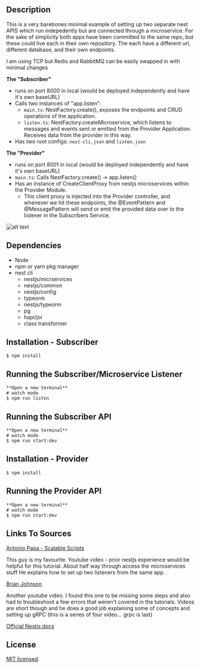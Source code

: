 ## Description

This is a very barebones minimal example of setting up two separate nest APIS which run indepedently but are connected through a microservice. For the sake of simplicity both apps have been committed to the same repo, but these could live each in their own repository. The each have a different url, different database, and their own endpoints.

I am using TCP but Redis and RabbitMQ can be easily swapped in with minimal changes

**The "Subscriber"**

- runs on port 8000 in local (would be deployed independently and have it's own baseURL)
- Calls two instances of "app.listen":
  - `main.ts`: NestFactory.create(), exposes the endpoints and CRUD operations of the application.
  - `listen.ts`: NestFactory.createMicroservice, which listens to messages and events sent or emitted from the Provider Application. Receives data from the provider in this way.
- Has two root configs: `nest-cli.json` and `listen.json`

**The "Provider"**

- runs on port 8001 in local (would be deployed independently and have it's own baseURL)
- `main.ts`: Calls NestFactory.create() -> app.listen()
- Has an instance of CreateClientProxy from nestjs microservices within the Provider Module.
  - This client proxy is injected into the Provider controller, and whenever we hit these endpoints, the @EventPattern and @MessagePattern will send or emit the provided data over to the listener in the Subscribers Service.

![alt text](https://github.com/chelsea-angelena/microservices/blob/main/diagram.png?raw=true)

## Dependencies

- Node
- npm or yarn pkg manager
- nest cli
  - nestjs/micrservices
  - nestjs/common
  - nestjs/config
  - typeorm
  - nestjs/typeorm
  - pg
  - hapi/joi
  - class transformer

## Installation - Subscriber

```
$ npm install

```

## Running the Subscriber/Microservice Listener

```
**Open a new terminal**
# watch mode
$ npm run listen

```

## Running the Subscriber API

```
**Open a new terminal**
# watch mode
$ npm run start:dev

```

## Installation - Provider

```
$ npm install

```

## Running the Provider API

```
**Open a new terminal**
# watch mode
$ npm run start:dev

```

## Links To Sources

<a href="https://www.youtube.com/watch?v=IsubcKdZPyE">Antonio Papa - Scalable Scripts</a>

This guy is my favourite.
Youtube video - prior nestjs experience would be helpful for this tutorial.
About half way through access the microservices stuff
He explains how to set up two listeners from the same app.

<a href="https://www.youtube.com/watch?v=IpoaVi9iPWI">Brian Johnson</a>

Another youtube video. I found this one to be missing some steps and also had to troubleshoot a few errors that weren't covered in the tutorials. Videos are short though and he does a good job explaining some of concepts and setting up gRPC (this is a series of four video... grpc is last)

<a href="https://docs.nestjs.com/microservices/basics">Official Nestjs docs</a>

## License

[MIT licensed](LICENSE).
